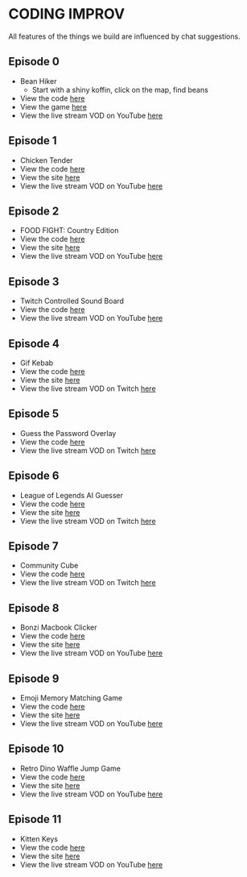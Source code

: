 # CODING IMPROV

All features of the things we build are influenced by chat suggestions.

## Episode 0

- Bean Hiker
  - Start with a shiny koffin, click on the map, find beans
- View the code [here](./episode_000)
- View the game [here](https://bean-hiker.now.sh)
- View the live stream VOD on YouTube [here](https://www.youtube.com/watch?v=bDfKInreK0U&list=PLM_i0obccy3un5DwQw-wRq0QvoH1P_Wk0&index=1)

## Episode 1

- Chicken Tender
- View the code [here](./episode_001)
- View the site [here](https://chicken-tender.vercel.app/)
- View the live stream VOD on YouTube [here](https://www.youtube.com/watch?v=D0gaknHVaeI&list=PLM_i0obccy3un5DwQw-wRq0QvoH1P_Wk0&index=2)

## Episode 2

- FOOD FIGHT: Country Edition
- View the code [here](./episode_002)
- View the site [here](https://country-food-fight.surge.sh/?channel=codinggarden)
- View the live stream VOD on YouTube [here](https://www.youtube.com/watch?v=XFBhlidsFoc&list=PLM_i0obccy3un5DwQw-wRq0QvoH1P_Wk0&index=3)

## Episode 3

- Twitch Controlled Sound Board
- View the code [here](./episode_003)
- View the live stream VOD on YouTube [here](https://www.youtube.com/watch?v=VtfuiclLMlI&list=PLM_i0obccy3un5DwQw-wRq0QvoH1P_Wk0&index=4)

## Episode 4

- Gif Kebab
- View the code [here](./episode_004)
- View the site [here](https://gif-kebab.surge.sh/)
- View the live stream VOD on Twitch [here](https://www.twitch.tv/videos/887587488)

## Episode 5

- Guess the Password Overlay
- View the code [here](./episode_005)
- View the live stream VOD on Twitch [here](https://www.twitch.tv/videos/999210888)

## Episode 6

- League of Legends AI Guesser
- View the code [here](./episode_006)
- View the site [here](http://lol-ai-guesser.surge.sh)
- View the live stream VOD on Twitch [here](https://www.twitch.tv/videos/1022387017)

## Episode 7

- Community Cube
- View the code [here](./episode_007)
- View the live stream VOD on Twitch [here](https://www.twitch.tv/videos/1022368864)

## Episode 8

- Bonzi Macbook Clicker
- View the code [here](./episode_008)
- View the site [here](http://bonzi-clicker.surge.sh/)
- View the live stream VOD on YouTube [here](https://youtu.be/dMHrIhbtuXY)

## Episode 9

- Emoji Memory Matching Game
- View the code [here](./episode_009)
- View the site [here](http://flip-schwap.surge.sh)
- View the live stream VOD on YouTube [here](https://youtu.be/GtcWY40HPWY)

## Episode 10

- Retro Dino Waffle Jump Game
- View the code [here](./episode_010)
- View the site [here](http://retro-dino-waffle-jump.surge.sh)
- View the live stream VOD on YouTube [here](https://youtu.be/5hn1HdDhLQo)

## Episode 11

- Kitten Keys
- View the code [here](./episode_011)
- View the site [here](http://kitten-keys.surge.sh)
- View the live stream VOD on YouTube [here](https://youtu.be/SQvCwOQvSJQ)